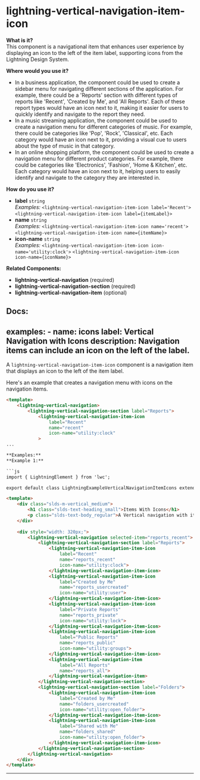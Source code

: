 # lightning-vertical-navigation-item-icon

**What is it?**  
This component is a navigational item that enhances user experience by displaying an icon to the left of the item label, supporting icons from the Lightning Design System.

**Where would you use it?**
- In a business application, the <lightning-vertical-navigation-item-icon> component could be used to create a sidebar menu for navigating different sections of the application. For example, there could be a 'Reports' section with different types of reports like 'Recent', 'Created by Me', and 'All Reports'. Each of these report types would have an icon next to it, making it easier for users to quickly identify and navigate to the report they need.
- In a music streaming application, the <lightning-vertical-navigation-item-icon> component could be used to create a navigation menu for different categories of music. For example, there could be categories like 'Pop', 'Rock', 'Classical', etc. Each category would have an icon next to it, providing a visual cue to users about the type of music in that category.
- In an online shopping platform, the <lightning-vertical-navigation-item-icon> component could be used to create a navigation menu for different product categories. For example, there could be categories like 'Electronics', 'Fashion', 'Home & Kitchen', etc. Each category would have an icon next to it, helping users to easily identify and navigate to the category they are interested in.

**How do you use it?**
- **label** `string`  
  _Examples:_
    `<lightning-vertical-navigation-item-icon label='Recent'>`
    `<lightning-vertical-navigation-item-icon label={itemLabel}>`
- **name** `string`  
  _Examples:_
    `<lightning-vertical-navigation-item-icon name='recent'>`
    `<lightning-vertical-navigation-item-icon name={itemName}>`
- **icon-name** `string`  
  _Examples:_
    `<lightning-vertical-navigation-item-icon icon-name='utility:clock'>`
    `<lightning-vertical-navigation-item-icon icon-name={iconName}>`

**Related Components:**
- **lightning-vertical-navigation** (required)
- **lightning-vertical-navigation-section** (required)
- **lightning-vertical-navigation-item** (optional)

**Docs:**
---
examples:
    - name: icons
      label: Vertical Navigation with Icons
      description: Navigation items can include an icon on the left of the label.
---

A `lightning-vertical-navigation-item-icon` component is a navigation item that displays an icon to the left of the item label.

Here's an example that creates a navigation menu with icons on the navigation items.

```html
<template>
    <lightning-vertical-navigation>
        <lightning-vertical-navigation-section label="Reports">
            <lightning-vertical-navigation-item-icon
                label="Recent"
                name="recent"
                icon-name="utility:clock"
            >
...

**Examples:**
**Example 1:**

```js
import { LightningElement } from 'lwc';

export default class LightningExampleVerticalNavigationItemIcons extends LightningElement {}

```

```html
<template>
    <div class="slds-m-vertical_medium">
        <h1 class="slds-text-heading_small">Items With Icons</h1>
        <p class="slds-text-body_regular">A Vertical navigation with item icons.</p>
    </div>
    
    <div style="width: 320px;">
        <lightning-vertical-navigation selected-item="reports_recent">
            <lightning-vertical-navigation-section label="Reports">
                <lightning-vertical-navigation-item-icon
                    label="Recent"
                    name="reports_recent"
                    icon-name="utility:clock">
                </lightning-vertical-navigation-item-icon>
                <lightning-vertical-navigation-item-icon
                    label="Created by Me"
                    name="reports_usercreated"
                    icon-name="utility:user">
                </lightning-vertical-navigation-item-icon>
                <lightning-vertical-navigation-item-icon
                    label="Private Reports"
                    name="reports_private"
                    icon-name="utility:lock">
                </lightning-vertical-navigation-item-icon>
                <lightning-vertical-navigation-item-icon
                    label="Public Reports"
                    name="reports_public"
                    icon-name="utility:groups">
                </lightning-vertical-navigation-item-icon>
                <lightning-vertical-navigation-item
                    label="All Reports"
                    name="reports_all">
                </lightning-vertical-navigation-item>
            </lightning-vertical-navigation-section>
            <lightning-vertical-navigation-section label="Folders">
                <lightning-vertical-navigation-item-icon
                    label="Created by Me"
                    name="folders_usercreated"
                    icon-name="utility:open_folder">
                </lightning-vertical-navigation-item-icon>
                <lightning-vertical-navigation-item-icon
                    label="Shared with Me"
                    name="folders_shared"
                    icon-name="utility:open_folder">
                </lightning-vertical-navigation-item-icon>
            </lightning-vertical-navigation-section>
        </lightning-vertical-navigation>
    </div>
</template>

```

---
